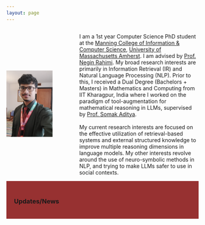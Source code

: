 ```yaml
---
layout: page
---
```


<div style="display: flex; align-items: center;">
  <div style="flex: 0 0 30%; text-align: left;">
    <img src="debrup.png" alt="Description of image" style="max-width: 80%; height: auto;">
  </div>
  <div style="flex: 1; margin-left: 40px;">
    
   I am a 1st year Computer Science PhD student at the <a href="https://www.cics.umass.edu/">Manning College of Information & Computer Science</a>, <a href="https://www.umass.edu/">University of Massachusetts Amherst</a>. I am advised by  <a href="https://people.cs.umass.edu/~rahimi/">Prof. Negin Rahimi</a>. My broad research interests are primarily in Information Retrieval (IR) and Natural Language Processing (NLP). Prior to this, I received a Dual Degree (Bachelors + Masters) in Mathematics and Computing from IIT Kharagpur, India where I worked on the paradigm of tool-augmentation for mathematical reasoning in LLMs, supervised by <a href="https://adityasomak.github.io/">Prof. Somak Aditya</a>.
    <br/><br/>
    My current research interests are focused on the effective utilization of retrieval-based systems and external structured knowledge to improve multiple reasoning dimensions in language models. My other interests revolve around the use of neuro-symbolic methods in NLP, and trying to make LLMs safer to use in social contexts.
  </div>
</div>

<section id="updates">
  <h3>Updates/News</h3>
  <div class="update-container">
    <div class="update active">  <h4>(06/24) Presented an in-person poster on "MATHSENSEI: A Tool-Augmented Large Language Model for Mathematical Reasoning" at NAACL 2024 Mexico City</h4>
    </div>
    <div class="update">
      <h4>(04/24) Accepted as a CS PHD Student at UMass Amherst - advised by Negin Rahimi!</h4>
    </div>
    <div class="update">
      <h4>(12/23) Completed my internship at Rakuten Global Inc., Language and Speech Team, RIT India.</h4>
    </div>
  </div>
  <button id="prev-update">&#8592;</button>
  <button id="next-update">&#8594;</button>
</section>

<style>

#updates {
  background-color: #973131; /* Brown background */
  padding: 20px; /* Add some padding for better readability */
}
  
.update-container {
  overflow: hidden; /* This is important for handling content overflow */
  width: 100%; /* Adjust width as needed */
  position: relative; /* Needed for absolute positioning of updates */
}

.update {
  position: absolute;  /* Make updates absolute for transition effect */
  top: 0;
  left: 0;
  width: 100%;  /* Ensure updates fill the container width */
  transition: transform 0.5s ease-in-out; /* Add transition effect */
  opacity: 0;  /* Initially hide all updates */
  padding: 10px; /* Add some padding for better look */
  border-bottom: 1px solid #ddd; /* Add a border for separation */
}

.update.active {
  opacity: 0.4;  /* Make the first update visible */
  transform: translateX(0); /* Set initial position for active update */
}

.update:not(.active) {
  transform: translateX(100%); /* Position inactive updates off-screen */
}

#prev-update, #next-update {
  /* Style navigation buttons as needed */
  display: none; /* Hide buttons initially */
}

@media (hover: hover) { /* Show buttons on hover for better UX  */
  #updates:hover #prev-update, 
  #updates:hover #next-update {
    display: inline-block; /* Show buttons on hover */
  }
}
</style>



  

